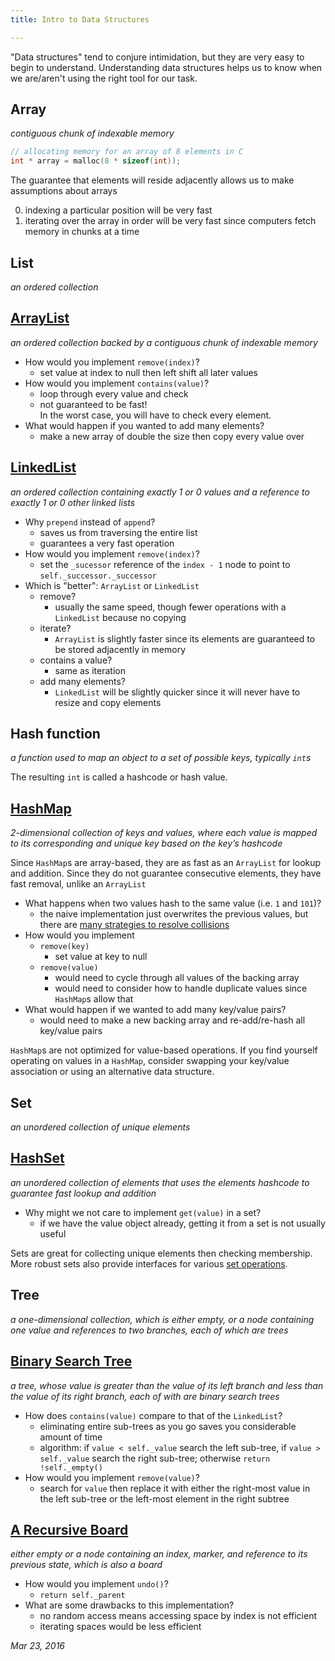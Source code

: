 ```yaml
---
title: Intro to Data Structures

---
```


"Data structures" tend to conjure intimidation, but they are very easy to begin to understand.
Understanding data structures helps us to know when we are/aren't using the right tool for our task.


## Array
*contiguous chunk of indexable memory*
```c
// allocating memory for an array of 8 elements in C
int * array = malloc(8 * sizeof(int));
```

The guarantee that elements will reside adjacently allows us to make assumptions about arrays

0. indexing a particular position will be very fast
0. iterating over the array in order will be very fast since computers fetch memory in chunks at a time


## List
*an ordered collection*


## [ArrayList](https://github.com/hkgumbs/kofi.sexy/tree/master/_www/intro-to-data-structures/src/array_list.py)
*an ordered collection backed by a contiguous chunk of indexable memory*

- How would you implement `remove(index)`?
  - set value at index to null then left shift all later values
- How would you implement `contains(value)`?
  - loop through every value and check
  - not guaranteed to be fast!<br />
    In the worst case, you will have to check every element.
- What would happen if you wanted to add many elements?
  - make a new array of double the size then copy every value over


## [LinkedList](https://github.com/hkgumbs/kofi.sexy/tree/master/_www/intro-to-data-structures/src/linked_list.py)
*an ordered collection containing exactly 1 or 0 values and a reference to exactly 1 or 0 other linked lists*

- Why `prepend` instead of `append`?
  - saves us from traversing the entire list
  - guarantees a very fast operation
- How would you implement `remove(index)`?
  - set the `_sucessor` reference of the `index - 1` node to point to `self._successor._successor`
- Which is "better": `ArrayList` or `LinkedList`
  - remove?
    - usually the same speed, though fewer operations with a `LinkedList` because no copying
  - iterate?
    - `ArrayList` is slightly faster since its elements are guaranteed to be stored adjacently in memory
  - contains a value?
    - same as iteration
  - add many elements?
    - `LinkedList` will be slightly quicker since it will never have to resize and copy elements


## Hash function
*a function used to map an object to a set of possible keys, typically `int`s*

The resulting `int` is called a hashcode or hash value.


## [HashMap](https://github.com/hkgumbs/kofi.sexy/tree/master/_www/intro-to-data-structures/src/hash_map.py)
*2-dimensional collection of keys and values, where each value is mapped to its corresponding and unique key based on the key’s hashcode*

Since `HashMap`s are array-based, they are as fast as an `ArrayList` for lookup and addition.
Since they do not guarantee consecutive elements, they have fast removal, unlike an `ArrayList`

- What happens when two values hash to the same value (i.e. `1` and `101`)?
  - the naive implementation just overwrites the previous values, but there are [many strategies to resolve collisions](https://en.wikipedia.org/wiki/Hash_table#Collision_resolution)
- How would you implement
  - `remove(key)`
    - set value at key to null
  - `remove(value)`
    - would need to cycle through all values of the backing array
    - would need to consider how to handle duplicate values since `HashMap`s allow that
- What would happen if we wanted to add many key/value pairs?
  - would need to make a new backing array and re-add/re-hash all key/value pairs

`HashMap`s are not optimized for value-based operations. If you find yourself operating on values in a `HashMap`, consider swapping your key/value association or using an alternative data structure.


## Set
*an unordered collection of unique elements*


## [HashSet](https://github.com/hkgumbs/kofi.sexy/tree/master/_www/intro-to-data-structures/src/hash_set.py)
*an unordered collection of elements that uses the elements hashcode to guarantee fast lookup and addition*

- Why might we not care to implement `get(value)` in a set?
  - if we have the value object already, getting it from a set is not usually useful

Sets are great for collecting unique elements then checking membership. More robust sets also provide interfaces for various [set operations](<https://en.wikipedia.org/wiki/Set_(mathematics)#Basic_operations>).


## Tree
*a one-dimensional collection, which is either empty, or a node containing one value and references to two branches, each of which are trees*


## [Binary Search Tree](https://github.com/hkgumbs/kofi.sexy/tree/master/_www/intro-to-data-structures/src/binary_search_tree.py)
*a tree, whose value is greater than the value of its left branch and less than the value of its right branch, each of with are binary search trees*

- How does `contains(value)` compare to that of the `LinkedList`?
  - eliminating entire sub-trees as you go saves you considerable amount of time
  - algorithm: if `value < self._value` search the left sub-tree, if `value > self._value` search the right sub-tree; otherwise `return !self._empty()`
- How would you implement `remove(value)`?
  - search for `value` then replace it with either the right-most value in the left sub-tree or the left-most element in the right subtree


## [A Recursive Board](https://github.com/hkgumbs/kofi.sexy/tree/master/_www/intro-to-data-structures/src/board.py)
*either empty or a node containing an index, marker, and reference to its previous state, which is also a board*

- How would you implement `undo()`?
  - `return self._parent`
- What are some drawbacks to this implementation?
  - no random access means accessing space by index is not efficient
  - iterating spaces would be less efficient


_Mar 23, 2016_
